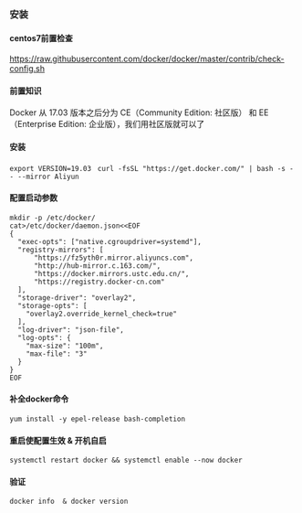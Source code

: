 ### 安装

#### centos7前置检查
https://raw.githubusercontent.com/docker/docker/master/contrib/check-config.sh

#### 前置知识
Docker 从 17.03 版本之后分为 CE（Community Edition: 社区版） 和 EE（Enterprise Edition: 企业版），我们用社区版就可以了

#### 安装

`export VERSION=19.03
`
`
curl -fsSL "https://get.docker.com/" | bash -s -- --mirror Aliyun
`
#### 配置启动参数
```
mkdir -p /etc/docker/
cat>/etc/docker/daemon.json<<EOF
{
  "exec-opts": ["native.cgroupdriver=systemd"],
  "registry-mirrors": [
      "https://fz5yth0r.mirror.aliyuncs.com",
      "http://hub-mirror.c.163.com/",
      "https://docker.mirrors.ustc.edu.cn/",
      "https://registry.docker-cn.com"
  ],
  "storage-driver": "overlay2",
  "storage-opts": [
    "overlay2.override_kernel_check=true"
  ],
  "log-driver": "json-file",
  "log-opts": {
    "max-size": "100m",
    "max-file": "3"
  }
}
EOF
```
#### 补全docker命令
`
yum install -y epel-release bash-completion
`

#### 重启使配置生效 & 开机自启
`
systemctl restart docker && systemctl enable --now docker
`
#### 验证
`
docker info  & docker version
`
